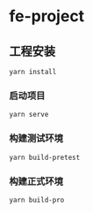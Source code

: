 # fe-project

## 工程安装
```
yarn install
```

### 启动项目
```
yarn serve
```

### 构建测试环境
```
yarn build-pretest
```
### 构建正式环境
```
yarn build-pro
```

